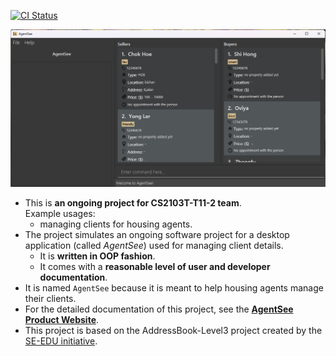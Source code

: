 [![CI Status](https://github.com/AY2122S2-CS2103T-T11-2/tp/workflows/Java%20CI/badge.svg)](https://github.com/AY2122S2-CS2103T-T11-2/tp/actions)

![Ui](docs/images/Ui.png)

* This is **an ongoing project for CS2103T-T11-2 team**.<br>
  Example usages:
  * managing clients for housing agents.
* The project simulates an ongoing software project for a desktop application (called _AgentSee_) used for managing client details.
  * It is **written in OOP fashion**.
  * It comes with a **reasonable level of user and developer documentation**.
* It is named `AgentSee` because it is meant to help housing agents manage their clients.
* For the detailed documentation of this project, see the **[AgentSee Product Website](https://ay2122s2-cs2103t-t11-2.github.io/tp/)**.
* This project is based on the AddressBook-Level3 project created by the [SE-EDU initiative](https://se-education.org).
